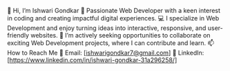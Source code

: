 👋 Hi, I’m Ishwari Gondkar
🌟 Passionate Web Developer with a keen interest in coding and creating impactful digital experiences.
💻 I specialize in Web Development and enjoy turning ideas into interactive, responsive, and user-friendly websites.
🤝 I’m actively seeking opportunities to collaborate on exciting Web Development projects, where I can contribute and learn.
📫 How to Reach Me
📧 Email: [ishwarigondkar7@gmail.com]
💼 LinkedIn: [https://www.linkedin.com/in/ishwari-gondkar-31a296258/]
  


<!---
ishwari2121/ishwari2121 is a ✨ special ✨ repository because its `README.md` (this file) appears on your GitHub profile.
You can click the Preview link to take a look at your changes.
--->
